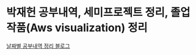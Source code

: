 

<!---
HEONPOLI/HEONPOLI is a ✨ special ✨ repository because its `README.md` (this file) appears on your GitHub profile.
You can click the Preview link to take a look at your changes.
--->
# 박재헌 공부내역, 세미프로젝트 정리, 졸업작품(Aws visualization) 정리 
[날짜별 공부내역 정리 블로그](https://ictssp04046.tistory.com/)
